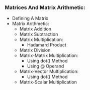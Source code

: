 ### Matrices And Matrix Arithmetic:
* Defining A Matrix
* Matrix Arithmetic:
    * Matrix Addition
    * Matrix Subtraction
    * Matrix Multiplication:
        * Hadamard Product
    * Matrix Division
    * Matrix-Matrix Multiplication:
        * Using dot() Method
        * Using @ Operand
    * Matrix-Vector Multiplication:
        * Using dot() Method
    * Matrix-Scalar Multiplication
